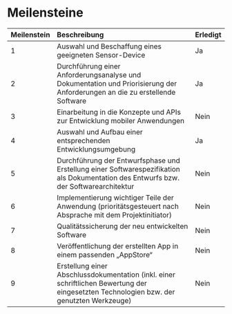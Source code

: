 # Meilensteine #

| **Meilenstein** | **Beschreibung** | **Erledigt** |
|:----------------|:-----------------|:-------------|
| 1 | Auswahl und Beschaffung eines geeigneten Sensor-Device | Ja |
| 2 | Durchführung einer Anforderungsanalyse und Dokumentation und Priorisierung der Anforderungen an die zu erstellende Software | Ja |
| 3 | Einarbeitung in die Konzepte und APIs zur Entwicklung mobiler Anwendungen | Nein |
| 4 | Auswahl und Aufbau einer entsprechenden Entwicklungsumgebung | Ja |
| 5 | Durchführung der Entwurfsphase und Erstellung einer Softwarespezifikation als Dokumentation des Entwurfs bzw. der Softwarearchitektur | Nein |
| 6 | Implementierung wichtiger Teile der Anwendung (prioritätsgesteuert nach Absprache mit dem Projektinitiator) | Nein |
| 7 | Qualitätssicherung der neu entwickelten Software | Nein |
| 8 | Veröffentlichung der erstellten App in einem passenden „AppStore“ | Nein |
| 9 | Erstellung einer Abschlussdokumentation (inkl. einer schriftlichen Bewertung der eingesetzten Technologien bzw. der genutzten Werkzeuge) | Nein |